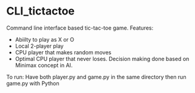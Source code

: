 # CLI_tictactoe
 
Command line interface based tic-tac-toe game.
Features:

- Abiilty to play as X or O
- Local 2-player play
- CPU player that makes random moves
- Optimal CPU player that never loses. Decision making done based on Minimax concept in AI.

To run: Have both player.py and game.py in the same directory then run game.py with Python

